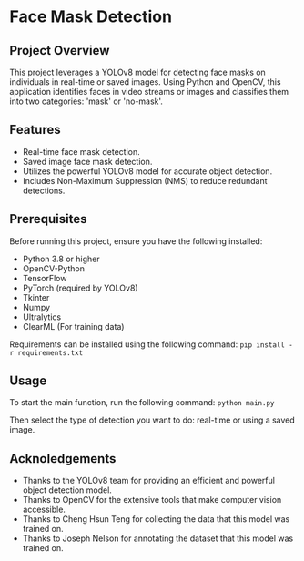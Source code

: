 # Face Mask Detection

## Project Overview
This project leverages a YOLOv8 model for detecting face masks on individuals in real-time or saved images. Using Python and OpenCV, this application identifies faces in video streams or images and classifies them into two categories: 'mask' or 'no-mask'.

## Features
- Real-time face mask detection.
- Saved image face mask detection.
- Utilizes the powerful YOLOv8 model for accurate object detection.
- Includes Non-Maximum Suppression (NMS) to reduce redundant detections.

## Prerequisites
Before running this project, ensure you have the following installed:
- Python 3.8 or higher
- OpenCV-Python
- TensorFlow
- PyTorch (required by YOLOv8)
- Tkinter
- Numpy
- Ultralytics
- ClearML (For training data)

Requirements can be installed using the following command: 
```pip install -r requirements.txt```

## Usage
To start the main function, run the following command:
```python main.py```

Then select the type of detection you want to do: real-time or using a saved image.

## Acknoledgements
- Thanks to the YOLOv8 team for providing an efficient and powerful object detection model.
- Thanks to OpenCV for the extensive tools that make computer vision accessible.
- Thanks to Cheng Hsun Teng for collecting the data that this model was trained on.
- Thanks to Joseph Nelson for annotating the dataset that this model was trained on.